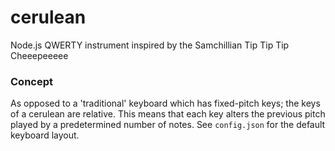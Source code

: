 cerulean
========

Node.js QWERTY instrument inspired by the Samchillian Tip Tip Tip Cheeepeeeee

### Concept

As opposed to a 'traditional' keyboard which has fixed-pitch keys; the keys of a cerulean are relative. This means that each key alters the previous pitch played by a predetermined number of notes. See `config.json` for the default keyboard layout.
